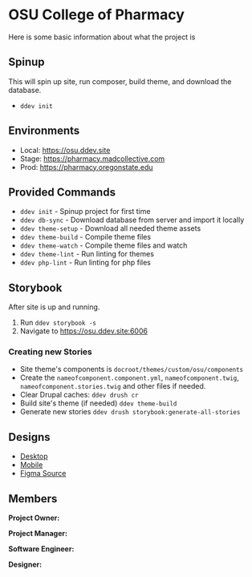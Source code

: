 # OSU College of Pharmacy

Here is some basic information about what the project is

## Spinup
This will spin up site, run composer, build theme, and download the database.

- `ddev init`

## Environments
- Local: <https://osu.ddev.site>
- Stage: <https://pharmacy.madcollective.com>
- Prod: <https://pharmacy.oregonstate.edu>

## Provided Commands

- `ddev init` - Spinup project for first time
- `ddev db-sync` - Download database from server and import it locally
- `ddev theme-setup` - Download all needed theme assets
- `ddev theme-build` - Compile theme files
- `ddev theme-watch` - Compile theme files and watch
- `ddev theme-lint` - Run linting for themes
- `ddev php-lint` - Run linting for php files

## Storybook

After site is up and running.

1. Run `ddev storybook -s`
2. Navigate to https://osu.ddev.site:6006

### Creating new Stories

- Site theme's components is `docroot/themes/custom/osu/components`
- Create the `nameofcomponent.component.yml`, `nameofcomponent.twig`,
  `nameofcomponent.stories.twig` and other files if needed.
- Clear Drupal caches: `ddev drush cr`
- Build site's theme (if needed) `ddev theme-build`
- Generate new stories `ddev drush storybook:generate-all-stories`

## Designs

- [Desktop](https://www.figma.com/proto/YaDSH2FqKN0AAruTe4QYfm/Pharmacy-UX%2FUI?page-id=1577%3A12473&type=design&node-id=1577-12707&viewport=-11374%2C-837%2C0.62&t=7BzBdmcOAhSEn37A-1&scaling=scale-down-width&hide-ui=1)
- [Mobile](https://www.figma.com/proto/YaDSH2FqKN0AAruTe4QYfm/Pharmacy-UX%2FUI?page-id=1577%3A23515&type=design&node-id=1577-26082&viewport=-113%2C222%2C0.15&t=ZGmdlIF7Lhrg2jok-1&scaling=scale-down&starting-point-node-id=1577%3A26082&hide-ui=1)
- [Figma Source](https://www.figma.com/file/YaDSH2FqKN0AAruTe4QYfm/UX%2FUI?type=design&node-id=11%3A233&mode=design&t=erAdfffncBOsGdy8-1)

## Members
**Project Owner:** 

**Project Manager:** 

**Software Engineer:** 

**Designer:** 
